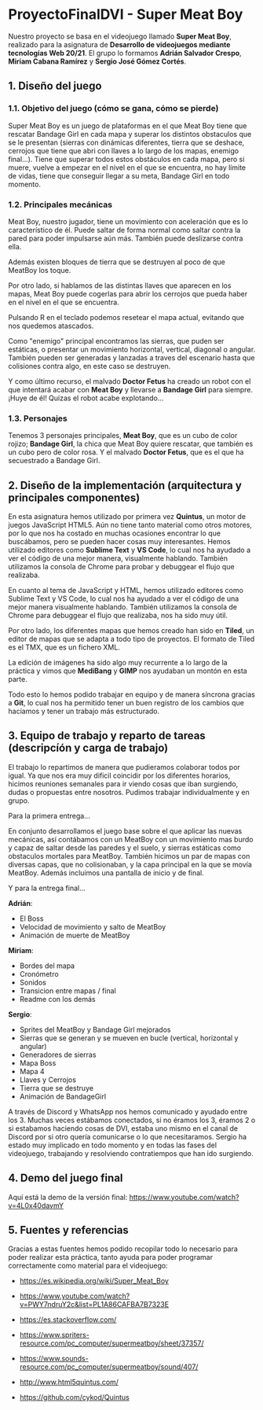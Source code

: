 # ProyectoFinalDVI - Super Meat Boy

Nuestro proyecto se basa en el videojuego llamado **Super Meat Boy**, realizado para la asignatura de **Desarrollo de videojuegos mediante tecnologías Web 20/21**. El grupo lo formamos **Adrián Salvador Crespo**, **Miriam Cabana Ramírez** y **Sergio José Gómez Cortés**.






## 1. Diseño del juego
### 1.1. Objetivo del juego (cómo se gana, cómo se pierde)

 Super Meat Boy es un juego de plataformas en el que Meat Boy tiene que rescatar Bandage Girl en cada mapa y superar los distintos obstaculos que se le presentan (sierras con dinámicas diferentes, tierra que se deshace, cerrojos que tiene que abri con llaves a lo largo de los mapas, enemigo final...). Tiene que superar todos estos obstáculos en cada mapa, pero si muere, vuelve a empezar en el nivel en el que se encuentra, no hay límite de vidas, tiene que conseguir llegar a su meta, Bandage Girl en todo momento.





### 1.2. Principales mecánicas

Meat Boy, nuestro jugador, tiene un movimiento con aceleración que es lo característico de él. Puede saltar de forma normal como saltar contra la pared para poder impulsarse aún más. También puede deslizarse contra ella.

Además existen bloques de tierra que se destruyen al poco de que MeatBoy los toque.

Por otro lado, si hablamos de las distintas llaves que aparecen en los mapas, Meat Boy puede cogerlas para abrir los cerrojos que pueda haber en el nivel en el que se encuentra.

Pulsando R en el teclado podemos resetear el mapa actual, evitando que nos quedemos atascados.

Como "enemigo" principal encontramos las sierras, que puden ser estáticas, o presentar un movimiento horizontal, vertical, diagonal o angular.
También pueden ser generadas y lanzadas a traves del escenario hasta que colisiones contra algo, en este caso se destruyen.

Y como último recurso, el malvado **Doctor Fetus** ha creado un robot con el que intentará acabar con **Meat Boy** y llevarse a **Bandage Girl** para siempre. ¡Huye de él! Quizas el
robot acabe explotando...




### 1.3. Personajes

Tenemos 3 personajes principales, **Meat Boy**, que es un cubo de color rojizo; **Bandage Girl**, la chica que Meat Boy quiere rescatar, que también es un cubo pero de color rosa. Y el malvado **Doctor Fetus**, que es el que ha secuestrado a Bandage Girl. 
	





## 2. Diseño de la implementación (arquitectura y principales componentes)

En esta asignatura hemos utilizado por primera vez **Quintus**, un motor de juegos JavaScript HTML5. Aún no tiene tanto material como otros motores, por lo que nos ha costado en muchas ocasiones encontrar lo que buscábamos, pero se pueden hacer cosas muy interesantes.
Hemos utilizado editores como **Sublime Text** y **VS Code**, lo cual nos ha ayudado a ver el código de una mejor manera, visualmente hablando. También utilizamos la consola de Chrome para probar y debuggear el flujo que realizaba. 

En cuanto al tema de JavaScript y HTML, hemos utilizado editores como Sublime Text y VS Code, lo cual nos ha ayudado a ver el código de una mejor manera visualmente hablando. También utilizamos la consola de Chrome para debuggear el flujo que realizaba, nos ha sido muy útil.

Por otro lado, los diferentes mapas que hemos creado han sido en **Tiled**, un editor de mapas que se adapta a todo tipo de proyectos. El formato de Tiled es el TMX, que es un fichero XML.

La edición de imágenes ha sido algo muy recurrente a lo largo de la práctica y vimos que **MediBang** y **GIMP** nos ayudaban un montón en esta parte.

Todo esto lo hemos podido trabajar en equipo y de manera síncrona gracias a **Git**, lo cual nos ha permitido tener un buen registro de los cambios que hacíamos y tener un trabajo más estructurado. 






## 3. Equipo de trabajo y reparto de tareas (descripcíón y carga de trabajo)

El trabajo lo repartimos de manera que pudieramos colaborar todos por igual. Ya que nos era muy dificil coincidir por los diferentes horarios, hicimos reuniones semanales para ir viendo cosas que iban surgiendo, dudas o propuestas entre nosotros. Pudimos trabajar individualmente y en grupo.

Para la primera entrega...

En conjunto desarrollamos el juego base sobre el que aplicar las nuevas mecánicas, así contábamos con un MeatBoy con un movimiento mas burdo
y capaz de saltar desde las paredes y el suelo, y sierras estáticas como obstaculos mortales para MeatBoy.
También hicimos un par de mapas con diversas capas, que no colisionaban, y la capa principal en la que se movía MeatBoy.
Además incluimos una pantalla de inicio y de final.


Y para la entrega final...

**Adrián**:
- El Boss
- Velocidad de movimiento y salto de MeatBoy
- Animación de muerte de MeatBoy

**Miriam**: 
- Bordes del mapa
- Cronómetro
- Sonidos
- Transicion entre mapas / final
- Readme con los demás


**Sergio**:
- Sprites del MeatBoy y Bandage Girl mejorados
- Sierras que se generan y se mueven en bucle (vertical, horizontal y angular)
- Generadores de sierras
- Mapa Boss
- Mapa 4
- Llaves y Cerrojos
- Tierra que se destruye
- Animación de BandageGirl

A través de Discord y WhatsApp nos hemos comunicado y ayudado entre los 3. Muchas veces estábamos conectados, si no éramos los 3, éramos 2 o si estabamos haciendo cosas de DVI, estaba uno mismo en el canal de Discord por si otro quería comunicarse o lo que necesitaramos. Sergio ha estado muy implicado en todo momento y en todas las fases del videojuego, trabajando y resolviendo contratiempos que han ido surgiendo.



## 4. Demo del juego final
Aquí está la demo de la versión final: https://www.youtube.com/watch?v=4L0x40davmY





## 5. Fuentes y referencias

Gracias a estas fuentes hemos podido recopilar todo lo necesario para poder realizar esta práctica, tanto ayuda para poder programar correctamente como material para el videojuego:

* https://es.wikipedia.org/wiki/Super_Meat_Boy

* https://www.youtube.com/watch?v=PWY7ndruY2c&list=PL1A86CAFBA7B7323E

* https://es.stackoverflow.com/

* https://www.spriters-resource.com/pc_computer/supermeatboy/sheet/37357/

* https://www.sounds-resource.com/pc_computer/supermeatboy/sound/407/

* http://www.html5quintus.com/

* https://github.com/cykod/Quintus